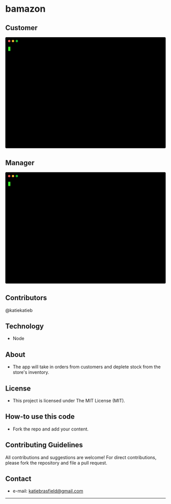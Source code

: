 # bamazon

## Customer
![alt text](https://github.com/katiekatieb/bamazon/blob/master/casts/customer.svg)

## Manager
![alt text](https://github.com/katiekatieb/bamazon/blob/master/casts/manager.svg)

## Contributors
@katiekatieb


## Technology
* Node

## About
* The app will take in orders from customers and deplete stock from the store's inventory. 

## License 
* This project is licensed under The MIT License (MIT).


## How-to use this code
* Fork the repo and add your content.

## Contributing Guidelines
All contributions and suggestions are welcome!
For direct contributions, please fork the repository and file a pull request. 

## Contact
* e-mail: katiebrasfield@gmail.com

---

